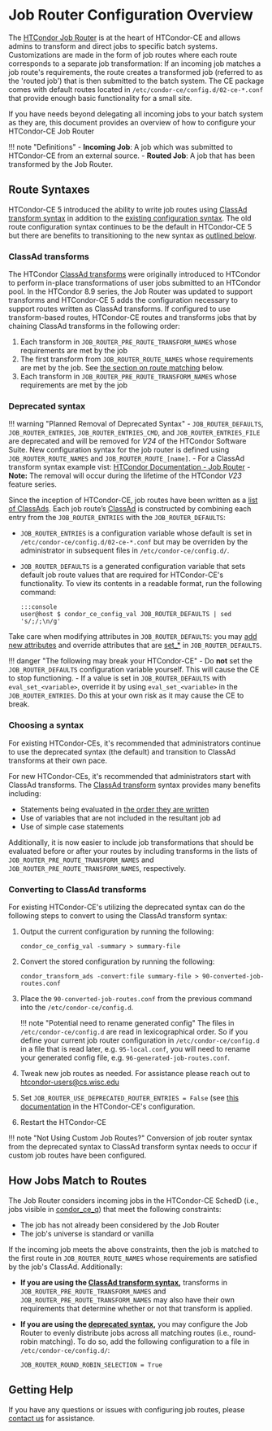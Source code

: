 Job Router Configuration Overview
=================================

The [HTCondor Job Router](https://htcondor.readthedocs.io/en/lts/grid-computing/job-router.html) is at the heart of
HTCondor-CE and allows admins to transform and direct jobs to specific batch systems.
Customizations are made in the form of job routes where each route corresponds to a separate job transformation:
If an incoming job matches a job route's requirements, the route creates a transformed job (referred to as the 'routed
job') that is then submitted to the batch system.
The CE package comes with default routes located in `/etc/condor-ce/config.d/02-ce-*.conf` that provide enough basic
functionality for a small site.

If you have needs beyond delegating all incoming jobs to your batch system as they are, this document provides an
overview of how to configure your HTCondor-CE Job Router

!!! note "Definitions"
    - **Incoming Job**: A job which was submitted to HTCondor-CE from an external source.
    - **Routed Job**: A job that has been transformed by the Job Router.

Route Syntaxes
--------------

HTCondor-CE 5 introduced the ability to write job routes using [ClassAd transform syntax](#classad-transforms) in
addition to the [existing configuration syntax](#deprecated-syntax).
The old route configuration syntax continues to be the default in HTCondor-CE 5 but there are benefits to transitioning
to the new syntax as [outlined below](#choosing-a-syntax).

### ClassAd transforms ###

The HTCondor [ClassAd transforms](https://htcondor.readthedocs.io/en/lts/classads/transforms.html) were
originally introduced to HTCondor to perform in-place transformations of user jobs submitted to an HTCondor pool.
In the HTCondor 8.9 series, the Job Router was updated to support transforms and HTCondor-CE 5 adds the configuration
necessary to support routes written as ClassAd transforms.
If configured to use transform-based routes, HTCondor-CE routes and transforms jobs that by chaining ClassAd transforms
in the following order:

1.  Each transform in `JOB_ROUTER_PRE_ROUTE_TRANSFORM_NAMES` whose requirements are met by the job
1.  The first transform from `JOB_ROUTER_ROUTE_NAMES` whose requirements are met by the job.
    See [the section on route matching](#how-jobs-match-to-routes) below.
1.  Each transform in `JOB_ROUTER_PRE_ROUTE_TRANSFORM_NAMES` whose requirements are met by the job

### Deprecated syntax ###

!!! warning "Planned Removal of Deprecated Syntax"
    -   `JOB_ROUTER_DEFAULTS`, `JOB_ROUTER_ENTRIES`, `JOB_ROUTER_ENTRIES_CMD`, and `JOB_ROUTER_ENTRIES_FILE` are
    deprecated and will be removed for *V24* of the HTCondor Software Suite. New configuration syntax for the job router
    is defined using `JOB_ROUTER_ROUTE_NAMES` and `JOB_ROUTER_ROUTE_[name]`.
    -   For a ClassAd transform syntax example vist:
    [HTCondor Documentation - Job Router](https://htcondor.readthedocs.io/en/lts/grid-computing/job-router.html#an-example-configuration)
    -   **Note:** The removal will occur during the lifetime of the HTCondor *V23* feature series.

Since the inception of HTCondor-CE, job routes have been written as a
[list of ClassAds](https://htcondor.readthedocs.io/en/lts/grid-computing/job-router.html#deprecated-router-configuration).
Each job route’s [ClassAd](https://htcondor.readthedocs.io/en/lts/classads/classad-mechanism.html) is constructed
by combining each entry from the `JOB_ROUTER_ENTRIES` with the `JOB_ROUTER_DEFAULTS`:

-   `JOB_ROUTER_ENTRIES` is a configuration variable whose default is set in `/etc/condor-ce/config.d/02-ce-*.conf` but
    may be overriden by the administrator in subsequent files in `/etc/condor-ce/config.d/`.
-   `JOB_ROUTER_DEFAULTS` is a generated configuration variable that sets default job route values that are required for
    HTCondor-CE's functionality.
    To view its contents in a readable format, run the following command:

        :::console
        user@host $ condor_ce_config_val JOB_ROUTER_DEFAULTS | sed 's/;/;\n/g'

Take care when modifying attributes in `JOB_ROUTER_DEFAULTS`: you may
[add new attributes](writing-job-routes.md#setting-attributes-for-all-routes) and override attributes that are
[set_*](writing-job-routes.md#setting-attributes) in `JOB_ROUTER_DEFAULTS`.

!!! danger "The following may break your HTCondor-CE"
    -   Do **not** set the `JOB_ROUTER_DEFAULTS` configuration variable yourself. This will cause the CE to stop
        functioning.
    -   If a value is set in `JOB_ROUTER_DEFAULTS` with `eval_set_<variable>`, override it by using
        `eval_set_<variable>` in the `JOB_ROUTER_ENTRIES`.
        Do this at your own risk as it may cause the CE to break.

### Choosing a syntax ###

For existing HTCondor-CEs, it's recommended that administrators continue to use the deprecated syntax (the default) and
transition to ClassAd transforms at their own pace.

For new HTCondor-CEs, it's recommended that administrators start with ClassAd transforms.
The [ClassAd transform](#classad-transforms) syntax provides many benefits including:

-   Statements being evaluated in [the order they are written](writing-job-routes.md#editing-attributes)
-   Use of variables that are not included in the resultant job ad
-   Use of simple case statements

Additionally, it is now easier to include job transformations that should be evaluated before or after your routes by
including transforms in the lists of `JOB_ROUTER_PRE_ROUTE_TRANSFORM_NAMES` and `JOB_ROUTER_PRE_ROUTE_TRANSFORM_NAMES`,
respectively.

### Converting to ClassAd transforms ###

For existing HTCondor-CE's utilizing the deprecated syntax can do the following steps to convert to using the ClassAd
transform syntax:

1.  Output the current configuration by running the following:

        condor_ce_config_val -summary > summary-file

2.  Convert the stored configuration by running the following:

        condor_transform_ads -convert:file summary-file > 90-converted-job-routes.conf

3.  Place the `90-converted-job-routes.conf` from the previous command into the `/etc/condor-ce/config.d`.

    !!! note "Potential need to rename generated config"
        The files in `/etc/condor-ce/config.d` are read in lexicographical order.
        So if you define your current job router configuration in `/etc/condor-ce/config.d` in a file that is read
        later, e.g. `95-local.conf`, you will need to rename your generated config file, e.g. `96-generated-job-routes.conf`.

4.  Tweak new job routes as needed. For assistance please reach out to [htcondor-users@cs.wisc.edu](mailto:htcondor-users@cs.wisc.edu)
5.  Set `JOB_ROUTER_USE_DEPRECATED_ROUTER_ENTRIES = False` (see [this documentation](https://htcondor.readthedocs.io/en/latest/admin-manual/configuration-macros.html#JOB_ROUTER_USE_DEPRECATED_ROUTER_ENTRIES)
    in the HTCondor-CE's configuration.
6.  Restart the HTCondor-CE

!!! note "Not Using Custom Job Routes?"
    Conversion of job router syntax from the deprecated syntax to ClassAd transform syntax needs to occur if custom job
    routes have been configured.

How Jobs Match to Routes
------------------------

The Job Router considers incoming jobs in the HTCondor-CE SchedD (i.e., jobs visible in
[condor_ce_q](../troubleshooting/debugging-tools.md#condor_ce_q)) that meet the following constraints:

- The job has not already been considered by the Job Router
- The job's universe is standard or vanilla

If the incoming job meets the above constraints, then the job is matched to the first route in `JOB_ROUTER_ROUTE_NAMES`
whose requirements are satisfied by the job's ClassAd.
Additionally:

-   **If you are using the [ClassAd transform syntax](#classad-transforms),** transforms in
    `JOB_ROUTER_PRE_ROUTE_TRANSFORM_NAMES` and `JOB_ROUTER_PRE_ROUTE_TRANSFORM_NAMES` may also have their own
    requirements that determine whether or not that transform is applied.
-   **If you are using the [deprecated syntax](#deprecated-syntax),** you may configure the Job Router to evenly
    distribute jobs across all matching routes (i.e., round-robin matching).
    To do so, add the following configuration to a file in `/etc/condor-ce/config.d/`:

        JOB_ROUTER_ROUND_ROBIN_SELECTION = True

Getting Help
------------

If you have any questions or issues with configuring job routes, please [contact us](../../index.md#contact-us) for
assistance.

